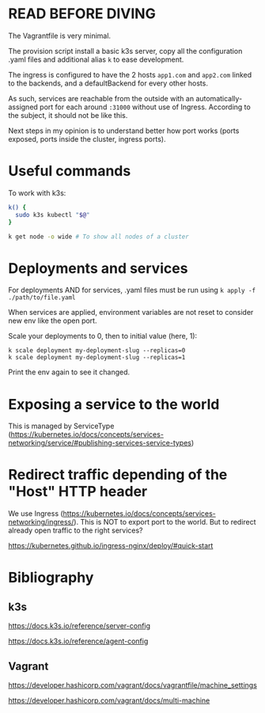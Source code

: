 # READ BEFORE DIVING

The Vagrantfile is very minimal.

The provision script install a basic k3s server, copy all the configuration .yaml files and additional alias `k` to ease development.

The ingress is configured to have the 2 hosts `app1.com` and `app2.com` linked to the backends, and a defaultBackend for every other hosts.

As such, services are reachable from the outside with an automatically-assigned port for each around `:31000` without use of Ingress. According to the subject, it should not be like this.

Next steps in my opinion is to understand better how port works (ports exposed, ports inside the cluster, ingress ports).

# Useful commands

To work with k3s:

```bash
k() {
  sudo k3s kubectl "$@"
}
```

```bash
k get node -o wide # To show all nodes of a cluster
```

# Deployments and services

For deployments AND for services, .yaml files must be run using `k apply -f ./path/to/file.yaml`

When services are applied, environment variables are not reset to consider new env like the open port.

Scale your deployments to 0, then to initial value (here, 1):

```
k scale deployment my-deployment-slug --replicas=0
k scale deployment my-deployment-slug --replicas=1
```

Print the env again to see it changed.

# Exposing a service to the world
This is managed by ServiceType (https://kubernetes.io/docs/concepts/services-networking/service/#publishing-services-service-types)

# Redirect traffic depending of the "Host" HTTP header
We use Ingress (https://kubernetes.io/docs/concepts/services-networking/ingress/).
This is NOT to export port to the world. But to redirect already open traffic to the right services?

https://kubernetes.github.io/ingress-nginx/deploy/#quick-start

# Bibliography

## k3s

https://docs.k3s.io/reference/server-config

https://docs.k3s.io/reference/agent-config

## Vagrant

https://developer.hashicorp.com/vagrant/docs/vagrantfile/machine_settings

https://developer.hashicorp.com/vagrant/docs/multi-machine
